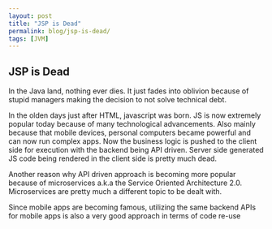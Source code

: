 ```yaml
---
layout: post
title: "JSP is Dead"
permalink: blog/jsp-is-dead/
tags: [JVM]
---
```


JSP is Dead
-----------

In the Java land, nothing ever dies. It just fades into oblivion because of stupid managers making the decision to not solve technical debt.

In the olden days just after HTML, javascript was born. JS is now extremely popular today because of many technological advancements. Also mainly because that mobile devices, personal computers became powerful and can now run complex apps. Now the business logic is pushed to the client side for execution with the backend being API driven. Server side generated JS code being rendered in the client side is pretty much dead. 

Another reason why API driven approach is becoming more popular because of microservices a.k.a the Service Oriented Architecture 2.0. Microservices are pretty much a different topic to be dealt with.

Since mobile apps are becoming famous, utilizing the same backend APIs for mobile apps is also a very good approach in terms of code re-use

